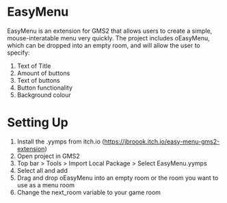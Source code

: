 # EasyMenu
EasyMenu is an extension for GMS2 that allows users to create a simple, mouse-interatable menu very quickly.
The project includes oEasyMenu, which can be dropped into an empty room, and will allow the user to specify:
1. Text of Title
2. Amount of buttons
3. Text of buttons
4. Button functionality
5. Background colour
# Setting Up
1. Install the .yymps from itch.io (https://jbroook.itch.io/easy-menu-gms2-extension)
2. Open project in GMS2
3. Top bar > Tools > Import Local Package > Select EasyMenu.yymps
4. Select all and add
5. Drag and drop oEasyMenu into an empty room or the room you want to use as a menu room
6. Change the next_room variable to your game room
